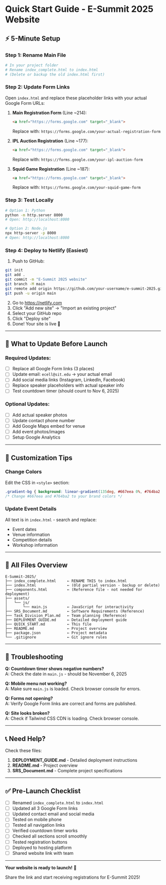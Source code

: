 # Quick Start Guide - E-Summit 2025 Website

## ⚡ 5-Minute Setup

### Step 1: Rename Main File
```bash
# In your project folder
# Rename index_complete.html to index.html
# (Delete or backup the old index.html first)
```

### Step 2: Update Form Links
Open `index.html` and replace these placeholder links with your actual Google Form URLs:

1. **Main Registration Form** (Line ~214):
   ```html
   <a href="https://forms.google.com" target="_blank">
   ```
   Replace with: `https://forms.google.com/your-actual-registration-form`

2. **IPL Auction Registration** (Line ~177):
   ```html
   <a href="https://forms.google.com" target="_blank">
   ```
   Replace with: `https://forms.google.com/your-ipl-auction-form`

3. **Squid Game Registration** (Line ~187):
   ```html
   <a href="https://forms.google.com" target="_blank">
   ```
   Replace with: `https://forms.google.com/your-squid-game-form`

### Step 3: Test Locally
```bash
# Option 1: Python
python -m http.server 8000
# Open: http://localhost:8000

# Option 2: Node.js
npx http-server -p 8000
# Open: http://localhost:8000
```

### Step 4: Deploy to Netlify (Easiest)

1. Push to GitHub:
```bash
git init
git add .
git commit -m "E-Summit 2025 website"
git branch -M main
git remote add origin https://github.com/your-username/e-summit-2025.git
git push -u origin main
```

2. Go to https://netlify.com
3. Click "Add new site" → "Import an existing project"
4. Select your GitHub repo
5. Click "Deploy site"
6. Done! Your site is live 🎉

---

## 📝 What to Update Before Launch

### Required Updates:
- [ ] Replace all Google Form links (3 places)
- [ ] Update email: `ecell@sit.edu` → your actual email
- [ ] Add social media links (Instagram, LinkedIn, Facebook)
- [ ] Replace speaker placeholders with actual speaker info
- [ ] Test countdown timer (should count to Nov 6, 2025)

### Optional Updates:
- [ ] Add actual speaker photos
- [ ] Update contact phone number
- [ ] Add Google Maps embed for venue
- [ ] Add event photos/images
- [ ] Setup Google Analytics

---

## 🎨 Customization Tips

### Change Colors
Edit the CSS in `<style>` section:
```css
.gradient-bg { background: linear-gradient(135deg, #667eea 0%, #764ba2 100%); }
/* Change #667eea and #764ba2 to your brand colors */
```

### Update Event Details
All text is in `index.html` - search and replace:
- Event dates
- Venue information
- Competition details
- Workshop information

---

## 🚀 All Files Overview

```
E-Summit-2025/
├── index_complete.html     ← RENAME THIS to index.html
├── index.html              ← (Old partial version - backup or delete)
├── components.html         ← (Reference file - not needed for deployment)
├── assets/
│   └── js/
│       └── main.js         ← JavaScript for interactivity
├── SRS_Document.md         ← Software Requirements (Reference)
├── Task_Division_Plan.md   ← Team planning (Reference)
├── DEPLOYMENT_GUIDE.md     ← Detailed deployment guide
├── QUICK_START.md          ← This file
├── README.md               ← Project overview
├── package.json            ← Project metadata
└── .gitignore              ← Git ignore rules
```

---

## 🔧 Troubleshooting

**Q: Countdown timer shows negative numbers?**  
A: Check the date in `main.js` - should be November 6, 2025

**Q: Mobile menu not working?**  
A: Make sure `main.js` is loaded. Check browser console for errors.

**Q: Forms not opening?**  
A: Verify Google Form links are correct and forms are published.

**Q: Site looks broken?**  
A: Check if Tailwind CSS CDN is loading. Check browser console.

---

## 📞 Need Help?

Check these files:
1. **DEPLOYMENT_GUIDE.md** - Detailed deployment instructions
2. **README.md** - Project overview
3. **SRS_Document.md** - Complete project specifications

---

## ✅ Pre-Launch Checklist

- [ ] Renamed `index_complete.html` to `index.html`
- [ ] Updated all 3 Google Form links
- [ ] Updated contact email and social media
- [ ] Tested on mobile phone
- [ ] Tested all navigation links
- [ ] Verified countdown timer works
- [ ] Checked all sections scroll smoothly
- [ ] Tested registration buttons
- [ ] Deployed to hosting platform
- [ ] Shared website link with team

---

**Your website is ready to launch!** 🚀

Share the link and start receiving registrations for E-Summit 2025!
